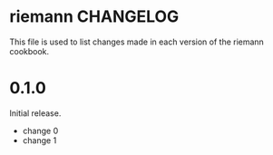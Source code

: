 # riemann CHANGELOG

This file is used to list changes made in each version of the riemann cookbook.

# 0.1.0

Initial release.

- change 0
- change 1

